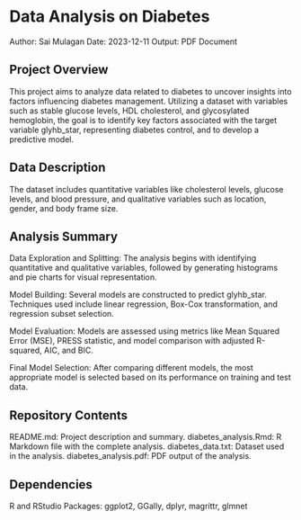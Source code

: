 # Data Analysis on Diabetes
Author: Sai Mulagan
Date: 2023-12-11
Output: PDF Document

## Project Overview
This project aims to analyze data related to diabetes to uncover insights into factors influencing diabetes management. Utilizing a dataset with variables such as stable glucose levels, HDL cholesterol, and glycosylated hemoglobin, the goal is to identify key factors associated with the target variable glyhb_star, representing diabetes control, and to develop a predictive model.

## Data Description
The dataset includes quantitative variables like cholesterol levels, glucose levels, and blood pressure, and qualitative variables such as location, gender, and body frame size.

## Analysis Summary
Data Exploration and Splitting: The analysis begins with identifying quantitative and qualitative variables, followed by generating histograms and pie charts for visual representation.

Model Building: Several models are constructed to predict glyhb_star. Techniques used include linear regression, Box-Cox transformation, and regression subset selection.

Model Evaluation: Models are assessed using metrics like Mean Squared Error (MSE), PRESS statistic, and model comparison with adjusted R-squared, AIC, and BIC.

Final Model Selection: After comparing different models, the most appropriate model is selected based on its performance on training and test data.

## Repository Contents
README.md: Project description and summary.
diabetes_analysis.Rmd: R Markdown file with the complete analysis.
diabetes_data.txt: Dataset used in the analysis.
diabetes_analysis.pdf: PDF output of the analysis.

## Dependencies
R and RStudio
Packages: ggplot2, GGally, dplyr, magrittr, glmnet
